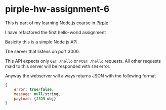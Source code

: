 # pirple-hw-assignment-6

This is part of my learning Node.js course in [Pirple](https://pirple.thinkific.com/)

I have refactored the first hello-world assignment

Basicity this is a simple Node js API.

The server that listens on port 3000.

This API expects only `GET /hello` or `POST /hello` requests. 
All other requests maid to this server will be responded with `404` error.

Anyway the webserver will always returns JSON with the following format 
``` javascript
{ 
    error: true/false, 
    message: null/string, 
    payload: {JSON obj} 
}
```
